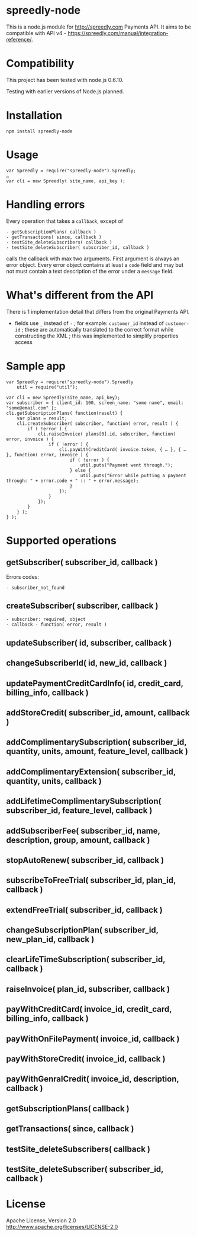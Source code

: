 # spreedly-node

This is a node.js module for <http://spreedly.com> Payments API. It aims to be compatible with API v4 - <https://spreedly.com/manual/integration-reference/>.

# Compatibility

This project has been tested with node.js 0.6.10.

Testing with earlier versions of Node.js planned.

# Installation
	
	npm install spreedly-node
	
# Usage
	
	var Spreedly = require("spreedly-node").Spreedly;
	…
	var cli = new Spreedly( site_name, api_key );

# Handling errors

Every operation that takes a <code>callback</code>, except of
	
	- getSubscriptionPlans( callback )
	- getTransactions( since, callback )
	- testSite_deleteSubscribers( callback )
	- testSite_deleteSubscriber( subscriber_id, callback )
	
calls the callback with max two arguments. First argument is always an error object. Every error object contains at least a <code>code</code> field and may but not must contain a text description of the error under a <code>message</code> field.

# What's different from the API

There is 1 implementation detail that differs from the original Payments API.

 - fields use <code>_</code> instead of <code>-</code> ; for example: <code>customer_id</code> instead of <code>customer-id</code> ; these are automatically translated to the correct format while constructing the XML ; this was implemented to simplify properties access

# Sample app

	var Spreedly = require("spreedly-node").Spreedly
		util = require("util");
	
	var cli = new Spreedly(site_name, api_key);
	var subscriber = { client_id: 100, screen_name: "some name", email: "some@email.com" };
	cli.getSubscriptionPlans( function(result) {
		var plans = result;
		cli.createSubscriber( subscriber, function( error, result ) {
			if ( !error ) {
				cli.raiseInvoice( plans[0].id, subscriber, function( error, invoice ) {
					if ( !error ) {
						cli.payWithCreditCard( invoice.token, { … }, { … }, function( error, invoice ) {
							if ( !error ) {
								util.puts("Payment went through.");
							} else {
								util.puts("Error while putting a payment through: " + error.code + " :: " + error.message);
							}
						});
					}
				});
			}
		} );
	} );

# Supported operations

## getSubscriber( subscriber_id, callback )
Errors codes:

	- subscriber_not_found

## createSubscriber( subscriber, callback )
	
	- subscriber: required, object
	- callback - function( error, result )

## updateSubscriber( id, subscriber, callback )

## changeSubscriberId( id, new_id, callback )
## updatePaymentCreditCardInfo( id, credit_card, billing_info, callback )
## addStoreCredit( subscriber_id, amount, callback )
## addComplimentarySubscription( subscriber_id, quantity, units, amount, feature_level, callback )
## addComplimentaryExtension( subscriber_id, quantity, units, callback )
## addLifetimeComplimentarySubscription( subscriber_id, feature_level, callback )
## addSubscriberFee( subscriber_id, name, description, group, amount, callback )
## stopAutoRenew( subscriber_id, callback )
## subscribeToFreeTrial( subscriber_id, plan_id, callback )
## extendFreeTrial( subscriber_id, callback )
## changeSubscriptionPlan( subscriber_id, new_plan_id, callback )
## clearLifeTimeSubscription( subscriber_id, callback )
## raiseInvoice( plan_id, subscriber, callback )
## payWithCreditCard( invoice_id, credit_card, billing_info, callback )
## payWithOnFilePayment( invoice_id, callback )
## payWithStoreCredit( invoice_id, callback )
## payWithGenralCredit( invoice_id, description, callback )
## getSubscriptionPlans( callback )
## getTransactions( since, callback )
## testSite_deleteSubscribers( callback )
## testSite_deleteSubscriber( subscriber_id, callback )

# License

Apache License, Version 2.0<br/><http://www.apache.org/licenses/LICENSE-2.0>